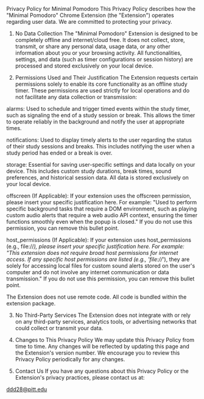 Privacy Policy for Minimal Pomodoro
This Privacy Policy describes how the "Minimal Pomodoro" Chrome Extension (the "Extension") operates regarding user data. We are committed to protecting your privacy.

1. No Data Collection
The "Minimal Pomodoro" Extension is designed to be completely offline and internet/cloud free. It does not collect, store, transmit, or share any personal data, usage data, or any other information about you or your browsing activity. All functionalities, settings, and data (such as timer configurations or session history) are processed and stored exclusively on your local device.

2. Permissions Used and Their Justification
The Extension requests certain permissions solely to enable its core functionality as an offline study timer. These permissions are used strictly for local operations and do not facilitate any data collection or transmission:

alarms: Used to schedule and trigger timed events within the study timer, such as signaling the end of a study session or break. This allows the timer to operate reliably in the background and notify the user at appropriate times.

notifications: Used to display timely alerts to the user regarding the status of their study sessions and breaks. This includes notifying the user when a study period has ended or a break is over.

storage: Essential for saving user-specific settings and data locally on your device. This includes custom study durations, break times, sound preferences, and historical session data. All data is stored exclusively on your local device.

offscreen (If Applicable): If your extension uses the offscreen permission, please insert your specific justification here. For example: "Used to perform specific background tasks that require a DOM environment, such as playing custom audio alerts that require a web audio API context, ensuring the timer functions smoothly even when the popup is closed." If you do not use this permission, you can remove this bullet point.

host_permissions (If Applicable): If your extension uses host_permissions (e.g., file://*), please insert your specific justification here. For example: "This extension does not require broad host permissions for internet access. If any specific host permissions are listed (e.g., 'file://*'), they are solely for accessing local files for custom sound alerts stored on the user's computer and do not involve any internet communication or data transmission." If you do not use this permission, you can remove this bullet point.

The Extension does not use remote code. All code is bundled within the extension package.

3. No Third-Party Services
The Extension does not integrate with or rely on any third-party services, analytics tools, or advertising networks that could collect or transmit your data.

4. Changes to This Privacy Policy
We may update this Privacy Policy from time to time. Any changes will be reflected by updating this page and the Extension's version number. We encourage you to review this Privacy Policy periodically for any changes.

5. Contact Us
If you have any questions about this Privacy Policy or the Extension's privacy practices, please contact us at:

ddd28@pitt.edu
